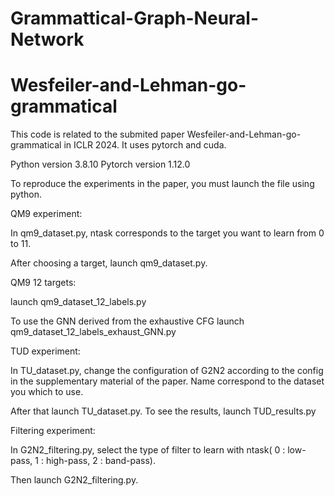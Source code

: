 # Grammattical-Graph-Neural-Network
# Wesfeiler-and-Lehman-go-grammatical


This code is related to the submited paper Wesfeiler-and-Lehman-go-grammatical in ICLR 2024. It uses pytorch and cuda.

Python version 3.8.10
Pytorch version 1.12.0


To reproduce the experiments in the paper, you must launch the file using python.


QM9 experiment:

In qm9_dataset.py, ntask corresponds to the target you want to learn from 0 to 11.

After choosing a target, launch qm9_dataset.py.

QM9 12 targets:

launch qm9_dataset_12_labels.py

To use the GNN derived from the exhaustive CFG launch qm9_dataset_12_labels_exhaust_GNN.py

TUD experiment:

In TU_dataset.py, change the configuration of G2N2 according to the config in the supplementary material of the paper.
Name correspond to the dataset you which to use.

After that launch TU_dataset.py.
To see the results, launch TUD_results.py

Filtering experiment:

In G2N2_filtering.py, select the type of filter to learn with ntask( 0 : low-pass, 1 : high-pass, 2 : band-pass).

Then launch G2N2_filtering.py.

